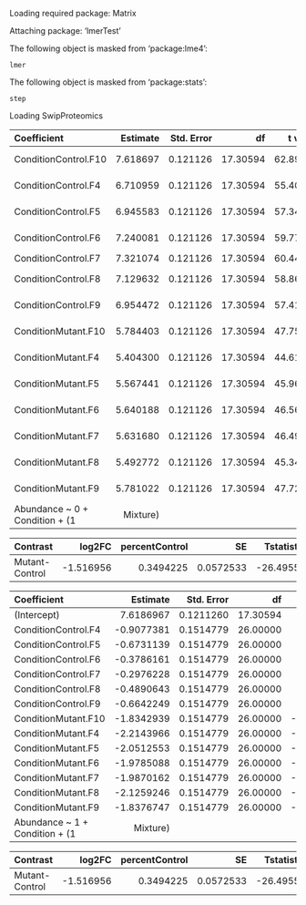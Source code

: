 Loading required package: Matrix

Attaching package: ‘lmerTest’

The following object is masked from ‘package:lme4’:

    lmer

The following object is masked from ‘package:stats’:

    step

Loading SwipProteomics


|Coefficient          | Estimate| Std. Error|       df|  t value|p value   |
|:--------------------|--------:|----------:|--------:|--------:|:---------|
|ConditionControl.F10 | 7.618697|   0.121126| 17.30594| 62.89894|7.045e-22 |
|ConditionControl.F4  | 6.710959|   0.121126| 17.30594| 55.40477|6.264e-21 |
|ConditionControl.F5  | 6.945583|   0.121126| 17.30594| 57.34180|3.467e-21 |
|ConditionControl.F6  | 7.240081|   0.121126| 17.30594| 59.77313|1.696e-21 |
|ConditionControl.F7  | 7.321074|   0.121126| 17.30594| 60.44180|1.4e-21   |
|ConditionControl.F8  | 7.129632|   0.121126| 17.30594| 58.86129|2.21e-21  |
|ConditionControl.F9  | 6.954472|   0.121126| 17.30594| 57.41518|3.391e-21 |
|ConditionMutant.F10  | 5.784403|   0.121126| 17.30594| 47.75525|8.066e-20 |
|ConditionMutant.F4   | 5.404300|   0.121126| 17.30594| 44.61718|2.592e-19 |
|ConditionMutant.F5   | 5.567441|   0.121126| 17.30594| 45.96405|1.555e-19 |
|ConditionMutant.F6   | 5.640188|   0.121126| 17.30594| 46.56463|1.245e-19 |
|ConditionMutant.F7   | 5.631680|   0.121126| 17.30594| 46.49440|1.277e-19 |
|ConditionMutant.F8   | 5.492772|   0.121126| 17.30594| 45.34759|1.961e-19 |
|ConditionMutant.F9   | 5.781022|   0.121126| 17.30594| 47.72734|8.148e-20 |
Abundance ~ 0 + Condition + (1|Mixture)


|Contrast       |    log2FC| percentControl|        SE| Tstatistic| Pvalue| DF|isSingular |
|:--------------|---------:|--------------:|---------:|----------:|------:|--:|:----------|
|Mutant-Control | -1.516956|      0.3494225| 0.0572533|  -26.49552|      0| 26|FALSE      |


|Coefficient         |   Estimate| Std. Error|       df|    t value|p value   |
|:-------------------|----------:|----------:|--------:|----------:|:---------|
|(Intercept)         |  7.6186967|  0.1211260| 17.30594|  62.898935|7.045e-22 |
|ConditionControl.F4 | -0.9077381|  0.1514779| 26.00000|  -5.992543|2.51e-06  |
|ConditionControl.F5 | -0.6731139|  0.1514779| 26.00000|  -4.443643|0.000146  |
|ConditionControl.F6 | -0.3786161|  0.1514779| 26.00000|  -2.499480|0.01908   |
|ConditionControl.F7 | -0.2976228|  0.1514779| 26.00000|  -1.964793|0.06021   |
|ConditionControl.F8 | -0.4890643|  0.1514779| 26.00000|  -3.228617|0.003356  |
|ConditionControl.F9 | -0.6642249|  0.1514779| 26.00000|  -4.384961|0.0001704 |
|ConditionMutant.F10 | -1.8342939|  0.1514779| 26.00000| -12.109313|3.427e-12 |
|ConditionMutant.F4  | -2.2143966|  0.1514779| 26.00000| -14.618607|4.701e-14 |
|ConditionMutant.F5  | -2.0512553|  0.1514779| 26.00000| -13.541610|2.751e-13 |
|ConditionMutant.F6  | -1.9785088|  0.1514779| 26.00000| -13.061366|6.264e-13 |
|ConditionMutant.F7  | -1.9870162|  0.1514779| 26.00000| -13.117528|5.683e-13 |
|ConditionMutant.F8  | -2.1259246|  0.1514779| 26.00000| -14.034549|1.21e-13  |
|ConditionMutant.F9  | -1.8376747|  0.1514779| 26.00000| -12.131632|3.29e-12  |
Abundance ~ 1 + Condition + (1|Mixture)


|Contrast       |    log2FC| percentControl|        SE| Tstatistic| Pvalue| DF|isSingular |
|:--------------|---------:|--------------:|---------:|----------:|------:|--:|:----------|
|Mutant-Control | -1.516956|      0.3494225| 0.0572533|  -26.49552|      0| 26|FALSE      |
